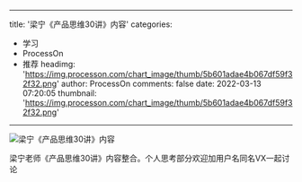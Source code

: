 
---
title: '梁宁《产品思维30讲》内容'
categories: 
 - 学习
 - ProcessOn
 - 推荐
headimg: 'https://img.processon.com/chart_image/thumb/5b601adae4b067df59f32f32.png'
author: ProcessOn
comments: false
date: 2022-03-13 07:20:05
thumbnail: 'https://img.processon.com/chart_image/thumb/5b601adae4b067df59f32f32.png'
---

<div>   
<img class="thumb" alt="梁宁《产品思维30讲》内容" src="https://img.processon.com/chart_image/thumb/5b601adae4b067df59f32f32.png" referrerpolicy="no-referrer">
<p>梁宁老师《产品思维30讲》内容整合。个人思考部分欢迎加用户名同名VX一起讨论</p>  
</div>
            